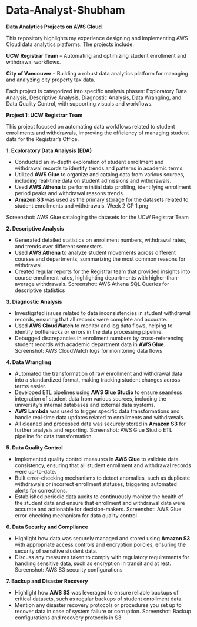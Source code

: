 # Data-Analyst-Shubham

**Data Analytics Projects on AWS Cloud**

This repository highlights my experience designing and implementing AWS Cloud data analytics platforms. The projects include:

**UCW Registrar Team** – Automating and optimizing student enrollment and withdrawal workflows.

**City of Vancouver** – Building a robust data analytics platform for managing and analyzing city property tax data.

Each project is categorized into specific analysis phases: Exploratory Data Analysis, Descriptive Analysis, Diagnostic Analysis, Data Wrangling, and Data Quality Control, with supporting visuals and workflows.

**Project 1: UCW Registrar Team**

This project focused on automating data workflows related to student enrollments and withdrawals, improving the efficiency of managing student data for the Registrar’s Office.

**1. Exploratory Data Analysis (EDA)**
   - Conducted an in-depth exploration of student enrollment and withdrawal records to identify trends and patterns in academic terms.
   - Utilized **AWS Glue** to organize and catalog data from various sources, including real-time data on student admissions and withdrawals.
   - Used **AWS Athena** to perform initial data profiling, identifying enrollment period peaks and withdrawal reasons trends.
   - **Amazon S3** was used as the primary storage for the datasets related to student enrollments and withdrawals.
Week 2 CP 1.png

Screenshot: AWS Glue cataloging the datasets for the UCW Registrar Team

**2. Descriptive Analysis**
   - Generated detailed statistics on enrollment numbers, withdrawal rates, and trends over different semesters.
   - Used **AWS Athena** to analyze student movements across different courses and departments, summarizing the most common reasons for withdrawal.
   - Created regular reports for the Registrar team that provided insights into course enrollment rates, highlighting departments with higher-than-average withdrawals.
Screenshot: AWS Athena SQL Queries for descriptive statistics

**3. Diagnostic Analysis**
   - Investigated issues related to data inconsistencies in student withdrawal records, ensuring that all records were complete and accurate.
   - Used **AWS CloudWatch** to monitor and log data flows, helping to identify bottlenecks or errors in the data processing pipeline.
   - Debugged discrepancies in enrollment numbers by cross-referencing student records with academic department data in **AWS Glue**.
Screenshot: AWS CloudWatch logs for monitoring data flows

**4. Data Wrangling**
   - Automated the transformation of raw enrollment and withdrawal data into a standardized format, making tracking student changes across terms easier.
   - Developed ETL pipelines using **AWS Glue Studio** to ensure seamless integration of student data from various sources, including the university’s internal databases and external data systems.
   - **AWS Lambda** was used to trigger specific data transformations and handle real-time data updates related to enrollments and withdrawals.
   - All cleaned and processed data was securely stored in **Amazon S3** for further analysis and reporting.
Screenshot: AWS Glue Studio ETL pipeline for data transformation

**5. Data Quality Control**
   - Implemented quality control measures in **AWS Glue** to validate data consistency, ensuring that all student enrollment and withdrawal records were up-to-date.
   - Built error-checking mechanisms to detect anomalies, such as duplicate withdrawals or incorrect enrollment statuses, triggering automated alerts for corrections.
   - Established periodic data audits to continuously monitor the health of the student data and ensure that enrollment and withdrawal data were accurate and actionable for decision-makers.
Screenshot: AWS Glue error-checking mechanism for data quality control

**6. Data Security and Compliance**
   - Highlight how data was securely managed and stored using **Amazon S3** with appropriate access controls and encryption policies, ensuring the security of sensitive student data.
   - Discuss any measures taken to comply with regulatory requirements for handling sensitive data, such as encryption in transit and at rest.
Screenshot: AWS S3 security configurations

**7. Backup and Disaster Recovery**
   - Highlight how **AWS S3** was leveraged to ensure reliable backups of critical datasets, such as regular backups of student enrollment data.
   - Mention any disaster recovery protocols or procedures you set up to recover data in case of system failure or corruption.
Screenshot: Backup configurations and recovery protocols in S3





